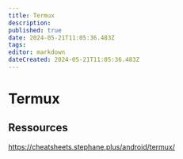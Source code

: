 ```yaml
---
title: Termux
description: 
published: true
date: 2024-05-21T11:05:36.483Z
tags: 
editor: markdown
dateCreated: 2024-05-21T11:05:36.483Z
---
```


# Termux

## Ressources

<https://cheatsheets.stephane.plus/android/termux/>
